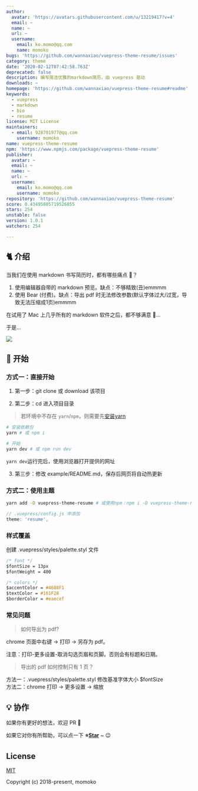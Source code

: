 ```yaml
---
author:
  avatar: 'https://avatars.githubusercontent.com/u/13219417?v=4'
  email: ~
  name: ~
  url: ~
  username:
    email: ko.momo@qq.com
    name: momoko
bugs: 'https://github.com/wannaxiao/vuepress-theme-resume/issues'
category: theme
date: '2020-02-12T07:42:58.763Z'
deprecated: false
description: 编写简洁优雅的markdown简历，由 vuepress 驱动
downloads: ~
homepage: 'https://github.com/wannaxiao/vuepress-theme-resume#readme'
keywords:
  - vuepress
  - markdown
  - bio
  - resume
license: MIT License
maintainers:
  - email: 928701977@qq.com
    username: momoko
name: vuepress-theme-resume
npm: 'https://www.npmjs.com/package/vuepress-theme-resume'
publisher:
  avatar: ~
  email: ~
  name: ~
  url: ~
  username:
    email: ko.momo@qq.com
    username: momoko
repository: 'https://github.com/wannaxiao/vuepress-theme-resume'
score: 0.43495085719526855
stars: 254
unstable: false
version: 1.0.1
watchers: 254

---
```


## 🐈 介绍

当我们在使用 markdown 书写简历时，都有哪些痛点 🤒？

1.  使用编辑器自带的 markdown 预览。缺点：不够精致(丑)emmmm
2.  使用 Bear (付费)。缺点：导出 pdf 时无法修改参数(默认字体过大/过宽，导致无法压缩成1页)emmmm

在试用了 Mac 上几乎所有的 markdown 软件之后，都不够满意 🤕...

于是...

![](imgs/eg.jpg)

## 🚀 开始

### 方式一：直接开始

1.  第一步：git clone 或 download 该项目

2.  第二步：cd 进入项目目录

> 若环境中不存在 `yarn`/`npm`，则需要先[安装yarn](https://yarnpkg.com/zh-Hans/docs/install)

```bash
# 安装依赖包
yarn # 或 npm i

# 开始
yarn dev # 或 npm run dev
```

`yarn dev`运行完后，使用浏览器打开提供的网址

3.  第三步：修改 example/README.md，保存后网页将自动热更新

### 方式二：使用主题

```bash
yarn add -D vuepress-theme-resume # 或使用npm：npm i -D vuepress-theme-resume
```

```js
// .vuepress/config.js 中添加
theme: 'resume',
```

### 样式覆盖

创建 .vuepress/styles/palette.styl 文件

```css
/* font */
$fontSize = 13px
$fontWeight = 400

/* colors */
$accentColor = #4688F1
$textColor = #161F28
$borderColor = #eaecef
```

### 常见问题

> 如何导出为 pdf?

chrome 页面中右键 -> 打印 -> 另存为 pdf。

注意：打印-更多设置-取消勾选页眉和页脚。否则会有标题和日期。

> 导出的 pdf 如何控制只有 1 页？

方法一：.vuepress/styles/palette.styl 修改基准字体大小 $fontSize <br>
方法二：chrome 打印 -> 更多设置 -> 缩放

## 💡 协作

如果你有更好的想法，欢迎 PR 👏

如果它对你有所帮助，可以点一下 <b>⭐️<a href="#">Star</a></b> ~ 😉

## License

[MIT](http://opensource.org/licenses/MIT)

Copyright (c) 2018-present, momoko
